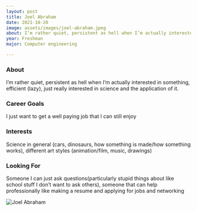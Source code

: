 ```yaml
---
layout: post
title: Joel Abraham 
date: 2021-10-20
image: assets/images/joel-abraham.jpeg
about: I’m rather quiet, persistent as hell when I’m actually interested in something, efficient (lazy), just really interested in science and the application of it.
year: Freshman
major: Computer engineering

---
```


### About

I’m rather quiet, persistent as hell when I’m actually interested in something, efficient (lazy), just really interested in science and the application of it.

### Career Goals

I just want to get a well paying job that I can still enjoy

### Interests

Science in general (cars, dinosaurs, how something is made/how something works), different art styles (animation/film, music, drawings)

### Looking For

Someone I can just ask questions(particularly stupid things about like school stuff I don’t want to ask others), someone that can help professionally like making a resume and applying for jobs and networking

<div class="text-center my-5">
    <img src="https://sase-drexel.github.io/mentorship-2021/assets/images/joel-abraham.jpeg" alt="Joel Abraham" class="rounded post-img" />
</div>
